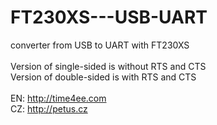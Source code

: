 # FT230XS---USB-UART<br>
converter from USB to UART with FT230XS<br>
<br>
Version of single-sided is without RTS and CTS<br>
Version of double-sided is with RTS and CTS<br>
<br>
EN: http://time4ee.com<br>
CZ: http://petus.cz<br>

